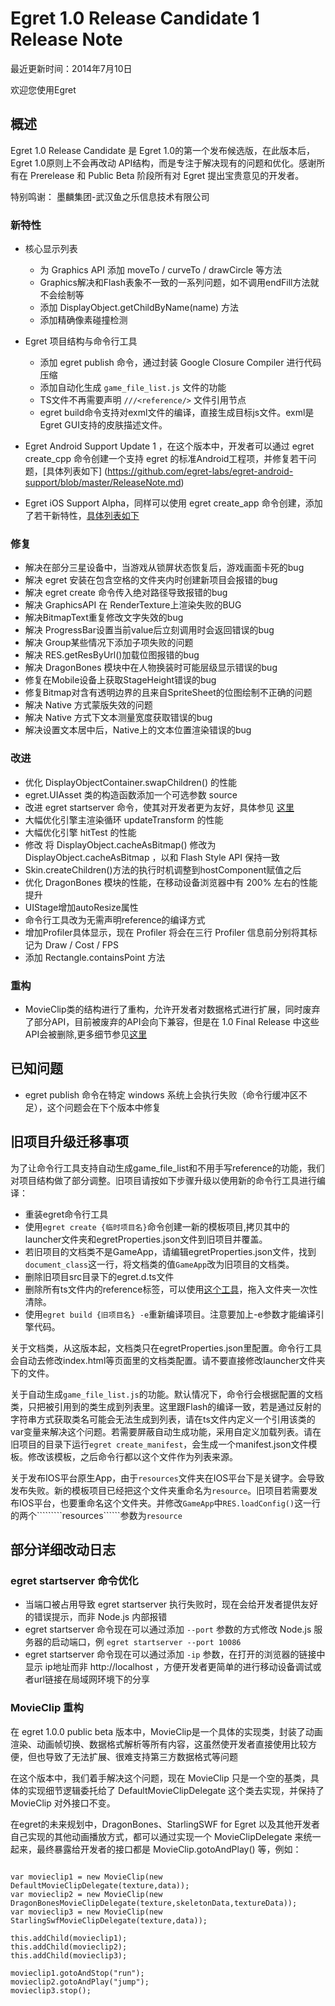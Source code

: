 Egret 1.0 Release Candidate 1 Release Note
===============================

最近更新时间：2014年7月10日

欢迎您使用Egret



## 概述

Egret 1.0 Release Candidate 是 Egret 1.0的第一个发布候选版，在此版本后，Egret 1.0原则上不会再改动 API结构，而是专注于解决现有的问题和优化。感谢所有在 Prerelease 和 Public Beta 阶段所有对 Egret 提出宝贵意见的开发者。

特别鸣谢： 墨麟集团-武汉鱼之乐信息技术有限公司

### 新特性
* 核心显示列表
  * 为 Graphics API 添加 moveTo / curveTo / drawCircle 等方法
  * Graphics解决和Flash表象不一致的一系列问题，如不调用endFill方法就不会绘制等
  * 添加 DisplayObject.getChildByName(name) 方法
  * 添加精确像素碰撞检测


* Egret 项目结构与命令行工具
  * 添加 egret publish 命令，通过封装 Google Closure Compiler 进行代码压缩 
  * 添加自动化生成 ``` game_file_list.js ``` 文件的功能
  * TS文件不再需要声明 ``` ///<reference/> ``` 文件引用节点
  * egret build命令支持对exml文件的编译，直接生成目标js文件。exml是Egret GUI支持的皮肤描述文件。

* Egret Android Support Update 1 ，在这个版本中，开发者可以通过 egret create_cpp 命令创建一个支持 egret 的标准Android工程项，并修复若干问题，[具体列表如下] (https://github.com/egret-labs/egret-android-support/blob/master/ReleaseNote.md)
* Egret iOS Support Alpha，同样可以使用 egret create_app 命令创建，添加了若干新特性，[具体列表如下](https://github.com/egret-labs/egret-ios-support/blob/master/ReleaseNote.md)

### 修复

* 解决在部分三星设备中，当游戏从锁屏状态恢复后，游戏画面卡死的bug
* 解决 egret 安装在包含空格的文件夹内时创建新项目会报错的bug
* 解决 egret create 命令传入绝对路径导致报错的bug
* 解决 GraphicsAPI 在 RenderTexture上渲染失败的BUG
* 解决BitmapText重复修改文字失效的bug
* 解决 ProgressBar设置当前value后立刻调用时会返回错误的bug
* 解决 Group某些情况下添加子项失败的问题
* 解决 RES.getResByUrl()加载位图报错的bug
* 解决 DragonBones 模块中在人物换装时可能层级显示错误的bug
* 修复在Mobile设备上获取StageHeight错误的bug 
* 修复Bitmap对含有透明边界的且来自SpriteSheet的位图绘制不正确的问题
* 解决 Native 方式蒙版失效的问题
* 解决 Native 方式下文本测量宽度获取错误的bug
* 解决设置文本居中后，Native上的文本位置渲染错误的bug


### 改进

* 优化 DisplayObjectContainer.swapChildren() 的性能
* egret.UIAsset 类的构造函数添加一个可选参数 source 
* 改进 egret startserver 命令，使其对开发者更为友好，具体参见 [这里](#tag1)
* 大幅优化引擎主渲染循环 updateTransform 的性能
* 大幅优化引擎 hitTest 的性能
* 修改 将 DisplayObject.cacheAsBitmap() 修改为 DisplayObject.cacheAsBitmap ，以和 Flash Style API 保持一致
* Skin.createChildren()方法的执行时机调整到hostComponent赋值之后
* 优化 DragonBones 模块的性能，在移动设备浏览器中有 200% 左右的性能提升
* UIStage增加autoResize属性
* 命令行工具改为无需声明reference的编译方式
* 增加Profiler具体显示，现在 Profiler 将会在三行 Profiler 信息前分别将其标记为 Draw / Cost / FPS
* 添加 Rectangle.containsPoint 方法

### 重构

* MovieClip类的结构进行了重构，允许开发者对数据格式进行扩展，同时废弃了部分API，目前被废弃的API会向下兼容，但是在 1.0 Final Release 中这些API会被删除,更多细节参见[这里](#tag2)


## 已知问题
* egret publish 命令在特定 windows 系统上会执行失败（命令行缓冲区不足），这个问题会在下个版本中修复


## 旧项目升级迁移事项

为了让命令行工具支持自动生成game_file_list和不用手写reference的功能，我们对项目结构做了部分调整。旧项目请按如下步骤升级以使用新的命令行工具进行编译：

* 重装egret命令行工具
* 使用```egret create {临时项目名}```命令创建一新的模板项目,拷贝其中的launcher文件夹和egretProperties.json文件到旧项目并覆盖。
* 若旧项目的文档类不是GameApp，请编辑egretProperties.json文件，找到```document_class```这一行，将文档类的值```GameApp```改为旧项目的文档类。
* 删除旧项目src目录下的egret.d.ts文件
* 删除所有ts文件内的reference标签，可以使用[这个工具](https://download.egret-labs.org/?id=TsReferenceTool)，拖入文件夹一次性清除。
* 使用```egret build {旧项目名} -e```重新编译项目。注意要加上-e参数才能编译引擎代码。

关于文档类，从这版本起，文档类只在egretProperties.json里配置。命令行工具会自动去修改index.html等页面里的文档类配置。请不要直接修改launcher文件夹下的文件。

关于自动生成```game_file_list.js```的功能。默认情况下，命令行会根据配置的文档类，只把被引用到的类生成到列表里。这里跟Flash的编译一致，若是通过反射的字符串方式获取类名可能会无法生成到列表，请在ts文件内定义一个引用该类的var变量来解决这个问题。若需要屏蔽自动生成功能，采用自定义加载列表。请在旧项目的目录下运行```egret create_manifest```，会生成一个manifest.json文件模板。修改该模板，之后命令行都以这个文件作为列表来源。

关于发布IOS平台原生App，由于```resources```文件夹在IOS平台下是关键字。会导致发布失败。新的模板项目已经把这个文件夹重命名为```resource```。旧项目若需要发布IOS平台，也要重命名这个文件夹。并修改```GameApp```中```RES.loadConfig()```这一行的两个`````````resources``````参数为```resource```


## 部分详细改动日志
<a name="tag1"></a>
### egret startserver 命令优化
* 当端口被占用导致 egret startserver 执行失败时，现在会给开发者提供友好的错误提示，而非 Node.js 内部报错
* egret startserver 命令现在可以通过添加 ``` --port ``` 参数的方式修改 Node.js 服务器的启动端口，例 ``` egret startserver --port 10086 ```
* egret startserver 命令现在可以通过添加 ``` -ip ``` 参数，在打开的浏览器的链接中显示 ip地址而非 http://localhost ，方便开发者更简单的进行移动设备调试或者url链接在局域网环境下的分享 

<a name="tag2"></a>
### MovieClip 重构
在 egret 1.0.0 public beta 版本中，MovieClip是一个具体的实现类，封装了动画渲染、动画帧切换、数据格式解析等所有内容，这虽然使开发者直接使用比较方便，但也导致了无法扩展、很难支持第三方数据格式等问题

在这个版本中，我们着手解决这个问题，现在 MovieClip 只是一个空的基类，具体的实现细节逻辑委托给了 DefaultMovieClipDelegate 这个类去实现，并保持了 MovieClip 对外接口不变。

在egret的未来规划中，DragonBones、StarlingSWF for Egret 以及其他开发者自己实现的其他动画播放方式，都可以通过实现一个 MovieClipDelegate 来统一起来，最终暴露给开发者的接口都是 MovieClip.gotoAndPlay() 等，例如：

```

var movieclip1 = new MovieClip(new DefaultMovieClipDelegate(texture,data));
var movieclip2 = new MovieClip(new DragonBonesMovieClipDelegate(texture,skeletonData,textureData));
var movieclip3 = new MovieClip(new StarlingSwfMovieClipDelegate(texture,data));

this.addChild(movieclip1);
this.addChild(movieclip2);
this.addChild(movieclip3);

movieclip1.gotoAndStop("run");
movieclip2.gotoAndPlay("jump");
movieclip3.stop();


```




